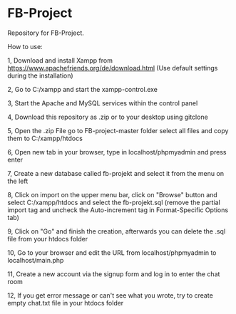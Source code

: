 # FB-Project
Repository for FB-Project.

How to use:

1, Download and install Xampp from https://www.apachefriends.org/de/download.html
(Use default settings during the installation)

2, Go to C:/xampp and start the xampp-control.exe

3, Start the Apache and MySQL services within the control panel

4, Download this repository as .zip or to your desktop using gitclone

5, Open the .zip File go to FB-project-master folder select all files and copy them to C:/xampp/htdocs

6, Open new tab in your browser, type in localhost/phpmyadmin and press enter

7, Create a new database called fb-projekt and select it from the menu on the left

8, Click on import on the upper menu bar, click on "Browse" button and select C:/xampp/htdocs and select the fb-projekt.sql
(remove the partial import tag and uncheck the Auto-increment tag in Format-Specific Options tab)

9, Click on "Go" and finish the creation, afterwards you can delete the .sql file from your htdocs folder

10, Go to your browser and edit the URL from localhost/phpmyadmin to localhost/main.php

11, Create a new account via the signup form and log in to enter the chat room

12, If you get error message or can't see what you wrote, try to create empty chat.txt file in your htdocs folder

